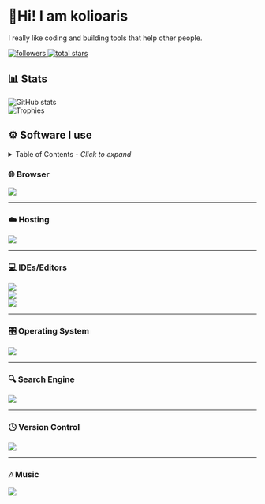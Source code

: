 # :wave:Hi! I am kolioaris
I really like coding and building tools that help other people.
<p align="left">
  <a href="https://github.com/kolioaris?tab=followers">
    <img alt="followers" title="Follow me on Github" src="https://custom-icon-badges.demolab.com/github/followers/kolioaris?color=236ad3&labelColor=1155ba&style=for-the-badge&logo=person-add&label=Follow&logoColor=white"/>
  </a>
  <a href="https://github.com/kolioaris?tab=repositories&sort=stargazers">
    <img alt="total stars" title="Total stars on GitHub" src="https://custom-icon-badges.demolab.com/github/stars/kolioaris?color=55960c&style=for-the-badge&labelColor=488207&logo=star"/>
  </a>
</p>

## 📊 Stats
![GitHub stats](https://github-readme-stats.vercel.app/api?username=kolioaris&hide=prs&show=prs_merged&show_icons=true&theme=dark&icon_color=bdbdbd) <br />
![Trophies](https://github-profile-trophy.vercel.app/?username=kolioaris&row=2&column=3&theme=onestar)

## ⚙️ Software I use

<details>
<summary>Table of Contents <i>- Click to expand</i></summary>
<br/>
  
[🌐 Browser](#-browser)

[☁️ Hosting](#%EF%B8%8F-hosting)

[💻 IDEs/Editors](#-ideseditors)

[🎛️ Operating System](#%EF%B8%8F-operating-system)

[🔍 Search Engine](#-search-engine)

[🕓 Version Control](#-version-control)

[🎶 Music](#-music)

</details>

### 🌐 Browser
<!DOCTYPE HTML>
<html>
  <body>
      <img src="https://img.shields.io/badge/Firefox-FF7139?style=for-the-badge&logo=Firefox-Browser&logoColor=white"/>
    <hr/>
  </body>
</html>

### ☁️ Hosting
<!DOCTYPE HTML>
<html>
  <body>
      <img src="https://img.shields.io/badge/vercel-%23000000.svg?style=for-the-badge&logo=vercel&logoColor=white"/>
    <hr/>
  </body>
</html>

### 💻 IDEs/Editors
<!DOCTYPE HTML>
<html>
  <body>
      <img src="https://img.shields.io/badge/Notepad++-90E59A.svg?style=for-the-badge&logo=notepad%2b%2b&logoColor=black"/><br/>
      <img src="https://img.shields.io/badge/Visual%20Studio%20Code-0078d7.svg?style=for-the-badge&logo=visual-studio-code&logoColor=white"/><br/>
      <img src="https://img.shields.io/badge/Visual%20Studio-5C2D91.svg?style=for-the-badge&logo=visual-studio&logoColor=white"/>
    <hr/>
  </body>
</html>

### 🎛️ Operating System
<!DOCTYPE HTML>
<html>
  <body>
    <img src="https://img.shields.io/badge/Windows%2010-0078D6?style=for-the-badge&logo=windows&logoColor=white"/>
    <hr/>
  </body>
</html>

### 🔍 Search Engine
<!DOCTYPE HTML>
<html>
  <body>
    <img src="https://img.shields.io/badge/google-4285F4?style=for-the-badge&logo=google&logoColor=white"/>
    <hr/>
  </body>
</html>

### 🕓 Version Control
<!DOCTYPE HTML>
<html>
  <body>
    <img src="https://img.shields.io/badge/github-%23121011.svg?style=for-the-badge&logo=github&logoColor=white"/>
    <hr/>
  </body>
</html>

### 🎶 Music
<!DOCTYPE HTML>
<html>
  <body>
    <img src="https://img.shields.io/badge/Spotify-1ED760?style=for-the-badge&logo=spotify&logoColor=white"/>
  </body>
</html>
